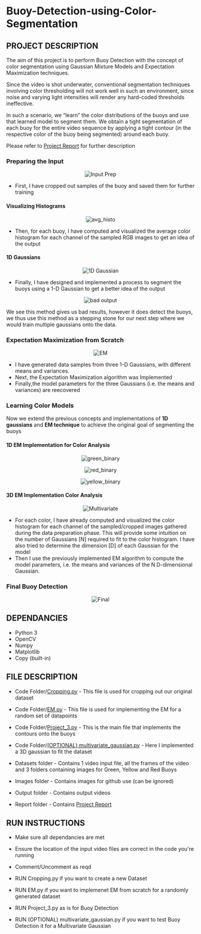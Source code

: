 # Buoy-Detection-using-Color-Segmentation

## **PROJECT DESCRIPTION**

The aim of this project is to perform Buoy Detection with the concept of color segmentation using Gaussian Mixture Models and Expectation Maximization techniques.

Since the video is shot underwater, conventional segmentation techniques involving color thresholding will not work well in such an environment, since noise and varying light intensities will render any hard-coded thresholds ineffective.

In such a scenario, we “learn” the color distributions of the buoys and use that learned model to segment them. We obtain a tight segmentation of each buoy for the entire video sequence by applying a tight contour (in the respective color of the buoy being segmented) around each buoy.

Please refer to [Project Report](https://github.com/sanhuezapablo/Buoy-Detector-with-Color-Segmentation/blob/master/Report/Final%20Report.pdf) for further description

### Preparing the Input

<p align="center">
  <img src="/Images/Crop.png" alt="Input Prep">
</p>

- First, I have cropped out samples of the buoy and saved them for further training

#### Visualizing Histograms

<p align="center">
  <img src="/Images/avg_histo.png" alt="avg_histo">
</p>

- Then, for each buoy, I have computed and visualized the average color histogram for each channel of the sampled RGB images to get an idea of the output

#### 1D Gaussians

<p align="center">
  <img src="/Images/1D_gaussian.png" alt="1D Gaussian">
</p>

- Finally, I have designed and implemented a process to segment the buoys using a 1-D Gaussian to get a better idea of the output


<p align="center">
  <img src="/Images/output1.png" alt="bad output">
</p>

We see this method gives us bad results, however it does detect the buoys, we thus use this method as a stepping stone for our next step where we would train multiple gaussians onto the data.

### Expectation Maximization from Scratch

<p align="center">
  <img src="/Images/em.png" alt="EM">
</p>

- I have generated data samples from three 1-D Gaussians, with different means and variances.
- Next, the Expectation Maximization algorithm was Implemented
- Finally,the model parameters for the three Gaussians (i.e. the means and variances) are reecovered

### Learning Color Models

Now we extend the previous concepts and implementations of **1D gaussians** and **EM technique** to achieve the original goal of segmenting the buoys

#### 1D EM Implementation for Color Analysis

<p align="center">
  <img src="/Images/green_binary.png" alt="green_binary">
</p>

<p align="center">
  <img src="/Images/red_binary.png" alt="red_binary">
</p>

<p align="center">
  <img src="/Images/yellow_binary.png" alt="yellow_binary">
</p>

#### 3D EM Implementation Color Analysis

<p align="center">
  <img src="/Images/3d_gaussian.png" alt="Multivariate">
</p>

- For each color, I have already computed and visualized the color histogram for each channel of the sampled/cropped images
gathered during the data preparation phase. This will provide some intuition on the number of Gaussians [N] required to fit to the color histogram. I have also tried to determine the dimension [D] of each Gaussian for the model
- Then I use the previously implemented EM algorithm to compute the model parameters, i.e. the means and
variances of the N D-dimensional Gaussian.

### Final Buoy Detection

<p align="center">
  <img src="/Images/final.gif" alt="Final">
</p>


## **DEPENDANCIES**

- Python 3
- OpenCV
- Numpy
- Matplotlib
- Copy (built-in)


## **FILE DESCRIPTION**

- Code Folder/[Cropping.py](https://github.com/adheeshc/Buoy-Detection-using-Color-Segmentation/blob/master/Code/cropping.py) - This file is used for cropping out our original dataset
- Code Folder/[EM.py](https://github.com/adheeshc/Buoy-Detection-using-Color-Segmentation/blob/master/Code/EM.py) - This file is used for implementing the EM for a random set of datapoints
- Code Folder/[Project_3.py](https://github.com/adheeshc/Buoy-Detection-using-Color-Segmentation/blob/master/Code/Project_3.py) - This is the main file that implements the contours onto the buoys
- Code Folder/[(OPTIONAL) multivariate_gaussian.py](https://github.com/adheeshc/Buoy-Detection-using-Color-Segmentation/blob/master/Code/(OPTIONAL)%20multivariate_gaussian.py) - Here I implemented a 3D gaussian to fit the dataset

- Datasets folder - Contains 1 video input file, all the frames of the video and 3 folders containing images for Green, Yellow and Red Buoys 

- Images folder - Contains images for github use (can be ignored)

- Output folder - Contains output videos

- Report folder - Contains [Project Report](https://github.com/adheeshc/Buoy-Detection-using-Color-Segmentation/blob/master/Report/Final%20Report.pdf)

## **RUN INSTRUCTIONS**

- Make sure all dependancies are met
- Ensure the location of the input video files are correct in the code you're running
- Comment/Uncomment as reqd

- RUN Cropping.py if you want to create a new Dataset
- RUN EM.py if you want to implemenet EM from scratch for a randomly generated dataset
- RUN Project_3.py as is for Buoy Detection
- RUN (OPTIONAL) multivariate_gaussian.py if you want to test Buoy Detection it for a Multivariate Gaussian

